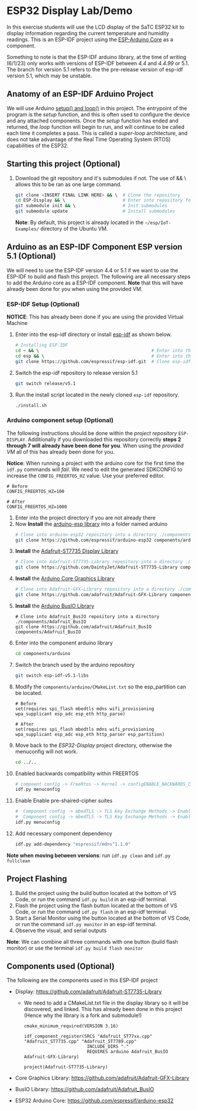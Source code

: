 # ESP32 Display Lab/Demo

In this exercise students will use the LCD display of the SaTC ESP32 kit to display information regarding the current temperature and humidity readings. This is an ESP-IDF project using the [ESP-Arduino Core](https://github.com/espressif/arduino-esp32) as a component.

Something to note is that the ESP-IDF arduino library, at the time of writing (6/1/23) only works with versions of ESP-IDF between *4.4* and *4.4.99* or 5.1. The branch for version 5.1 refers to the the pre-release version of esp-idf version 5.1, which may be unstable.

## Anatomy of an ESP-IDF Arduino Project

We will use Arduino [setup() and loop()](https://espressif-docs.readthedocs-hosted.com/projects/arduino-esp32/en/latest/esp-idf_component.html) in this project. The entrypoint of the program is the *setup* function, and this is often used to configure the device and any attached components. Once the *setup* function has ended and returned, the *loop* function will begin to run, and will continue to be called each time it completes a pass. This is called a *super-loop* architecture, and does not take advantage of the Real Time Operating System (RTOS) capabilities of the ESP32.

## Starting this project (Optional)
1. Download the git repository and it's submodules if not. The use of && \ allows this to be ran as one large command.
    ```sh
    git clone <INSERT FINAL LINK HERE> && \  # Clone the repository 
    cd ESP-Display && \                      # Enter into repository folder
    git submodule init && \                  # Init submodules
    git submodule update                     # Install submodules
    ```
    **Note**: By default, this project is already located in the ``` ~/esp/IoT-Examples/ ``` directory of the Ubuntu VM.

## Arduino as an ESP-IDF Component ESP version 5.1 (Optional)
We will need to use the ESP-IDF version 4.4 or 5.1 if we want to use the ESP-IDF to build and flash this project. The following are all necessary steps to add the Arduino core as a ESP-IDF component. **Note** that this will have already been done for you when using the provided VM.

### ESP-IDF Setup (Optional)
**NOTICE**: This has already been done if you are using the provided Virtual Machine
1. Enter into the esp-idf directory or install [esp-idf](https://github.com/espressif/esp-idf) as shown below.
    ```sh
    # Installing ESP-IDF
    cd ~ && \                                           # Enter into the home directory 
    cd esp && \                                         # Enter into the newly create folder
    git clone https://github.com/espressif/esp-idf.git  # Clone esp-idf
    ```
2. Switch the esp-idf repository to release version 5.1
    ```sh 
    git switch release/v5.1
    ```
3. Run the install script located in the newly cloned ``` esp-idf ``` repository.
    ```sh 
    ./install.sh
    ```

### Arduino component setup (Optional)
The following instructions should be done within the *project repository* ``` ESP-DISPLAY ```. Additionally if you downloaded this repository correctly **steps 2 through 7 will already have been done for you**. When using the *provided VM* all of this has already been done for you.

**Notice**: When running a project with the arduino core for the first time the ``` idf.py ``` commands will *fail*. We need to edit the generated SDKCONFIG to increase the ``` CONFIG_FREERTOS_HZ ``` value. Use your preferred editor.
``` 
# Before 
CONFIG_FREERTOS_HZ=100

# After 
CONFIG_FREERTOS_HZ=1000
```

1. Enter into the project directory if you are not already there
2. Now **Install** the [arduino-esp library](https://github.com/espressif/arduino-esp32) into a folder named arduino
    ```sh
    # Clone into arduino-esp32 repository into a directory ./components/arduino
    git clone https://github.com/espressif/arduino-esp32 components/arduino  # Clone arduino core
    ```
3. **Install** the [Adafruit-ST7735 Display Library](https://github.com/adafruit/Adafruit-ST7735-Library)
    ```sh
    # Clone into Adafruit-ST7735-Library repository into a directory ./components/Adafruit-ST7735-Library
    git clone https://github.com/DaintyJet/Adafruit-ST7735-Library components/Adafruit-ST7735-Library
    ```
4. **Install** the [Arduino Core Graphics Library](https://github.com/adafruit/Adafruit-GFX-Library)
    ```sh
    # Clone into Adafruit-GFX-Library repository into a directory ./components/Adafruit-GFX-Library
    git clone https://github.com/adafruit/Adafruit-GFX-Library components/Adafruit-GFX-Library
    ```
5. **Install** the [Arduino BusIO Library](https://github.com/adafruit/Adafruit_BusIO)
    ``` 
    # Clone into Adafruit_BusIO repository into a directory ./components/Adafruit_BusIO
    git clone https://github.com/adafruit/Adafruit_BusIO components/Adafruit_BusIO
    ```
6. Enter into the component arduino library
    ```sh
    cd components/arduino 
    ```
7. Switch the branch used by the arduino repository
    ```sh
    git switch esp-idf-v5.1-libs
    ```
8. Modify the ``` components/arduino/CMakeList.txt ``` so the esp_partition can be located.
    ```
    # Before
    set(requires spi_flash mbedtls mdns wifi_provisioning wpa_supplicant esp_adc esp_eth http_parse)

    # After
    set(requires spi_flash mbedtls mdns wifi_provisioning wpa_supplicant esp_adc esp_eth http_parser esp_partition)
    ``` 
9.  Move back to the *ESP32-Display* project directory, otherwise the menuconfig will not work.
    ```sh
    cd ../..
    ```
10. Enabled backwards compatibility within FREERTOS
    ```sh
    # compoent config -> FreeRtos -> Kernel -> configENABLE_BACKWARDS_COMPATIBILITY 
    idf.py menuconfig 
    ```
11. Enable Enable pre-shaired-cipher suites 
    ```sh
    #  Component config -> mbedTLS -> TLS Key Exchange Methods -> Enable pre shared-key ciphersuites
    #  Component config -> mbedTLS -> TLS Key Exchange Methods -> Enable PSK based ciphersuite modes
    idf.py menuconfig   
    ```
12. Add necessary component dependency
    ```sh
    idf.py add-dependency "espressif/mdns^1.1.0"
    ```

**Note when moving between versions**: run ``` idf.py clean ``` and ``` idf.py fullclean ```

## Project Flashing
1. Build the project using the build button located at the bottom of VS Code, or run the command ``` idf.py build ``` in an esp-idf terminal. 
2. Flash the project using the flash button located at the bottom of VS Code, or run the command ``` idf.py flash ``` in an esp-idf terminal. 
3. Start a Serial Monitor using the button located at the bottom of VS Code, or run the command ``` idf.py monitor ``` in an esp-idf terminal. 
4. Observe the visual, and serial outputs 

**Note**: We can combine all three commands with one button (build flash monitor) or use the terminal ``` idf.py build flash monitor ```

## Components used (Optional)
The following are the components used in this ESP-IDF project 

* Display: https://github.com/adafruit/Adafruit-ST7735-Library
   * We need to add a CMakeList.txt file in the display library so it will be discovered, and linked. This has already been done in this project (Hence why the library is a fork and submodule!) 
        ```
        cmake_minimum_required(VERSION 3.16)

        idf_component_register(SRCS "Adafruit_ST77xx.cpp" "Adafruit_ST7735.cpp" "Adafruit_ST7789.cpp" 
                                INCLUDE_DIRS "."
                                REQUIRES arduino Adafruit_BusIO Adafruit-GFX-Library)

        project(Adafruit-ST7735-Library)

        ```

* Core Graphics Library: https://github.com/adafruit/Adafruit-GFX-Library

* BusIO Library: https://github.com/adafruit/Adafruit_BusIO

* ESP32 Arduino Core: https://github.com/espressif/arduino-esp32   

